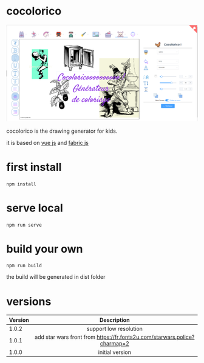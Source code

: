 # cocolorico
![Project screenshot](https://github.com/evifere/cocolorico/blob/master/doc/img/screen.png)

cocolorico is the drawing generator for kids.


it is based on [vue js](https://vuejs.org/) and [fabric js](http://fabricjs.com/)

# first install

```shell
npm install
```

# serve local

```shell
npm run serve
```

# build your own 

```shell
npm run build
```
the build will be generated in dist folder

# versions

| Version | Description |
| ------------- |:-------------:|
| 1.0.2      | support low resolution |
| 1.0.1      | add star wars front from https://fr.fonts2u.com/starwars.police?charmap=2 |
| 1.0.0      | initial version |
